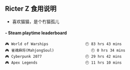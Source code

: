 ## Ricter Z 食用说明
- 喜欢猫猫，是个冇猫孤儿

<!-- steam-box start -->
#### - Steam playtime leaderboard
```text
🎮 World of Warships                 🕘 83 hrs 43 mins
🎮 雀魂麻将(MahjongSoul)                 🕘 0 hrs 34 mins
🎮 Cyberpunk 2077                    🕘 29 hrs 42 mins
🎮 Apex Legends                      🕘 11 hrs 10 mins
```
<!-- Powered by https://github.com/YouEclipse/steam-box . -->
<!-- steam-box end -->
